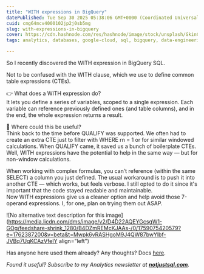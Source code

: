 ```yaml
---
title: "WITH expressions in BigQuery"
datePublished: Tue Sep 30 2025 05:38:06 GMT+0000 (Coordinated Universal Time)
cuid: cmg64mcv4000102jp2j0sb5mg
slug: with-expressions-in-bigquery
cover: https://cdn.hashnode.com/res/hashnode/image/stock/unsplash/GkinCd2enIY/upload/d3a3e22243bdd1ba959be7269ef16ffb.jpeg
tags: analytics, databases, google-cloud, sql, bigquery, data-engineering

---
```


So I recently discovered the WITH expression in BigQuery SQL.

Not to be confused with the WITH clause, which we use to define common table expressions (CTEs).

👉 What does a WITH expression do?  
It lets you define a series of variables, scoped to a single expression. Each variable can reference previously defined ones (and table columns), and in the end, the whole expression returns a result.

📌 Where could this be useful?  
Think back to the time before QUALIFY was supported. We often had to create an extra CTE just to filter with WHERE rn = 1 or for similar windowed calculations. When QUALIFY came, it saved us a bunch of boilerplate CTEs.  
Well, WITH expressions have the potential to help in the same way — but for non-window calculations.

When working with complex formulas, you can’t reference (within the same SELECT) a column you just defined. The usual workaround is to push it into another CTE — which works, but feels verbose. I still opted to do it since it's important that the code stayed readable and maintainable.  
Now WITH expressions give us a cleaner option and help avoid those 7-operand expressions. I, for one, plan on trying them out ASAP.

![No alternative text description for this image](https://media.licdn.com/dms/image/v2/D4D22AQEYGcsgW1-GOg/feedshare-shrink_1280/B4DZmREMcKJAAs-/0/1759075420579?e=1762387200&v=beta&t=Mwpk6vRASHgoM9J4QW87bwYlbf-JVBq7UqKCAzVfeIY align="left")

Has anyone here used them already? Any thoughts? Docs [here](https://cloud.google.com/bigquery/docs/reference/standard-sql/operators#with_expression).

*Found it useful? Subscribe to my Analytics newsletter at* [***notjustsql.com***](https://notjustsql.com/)*.*